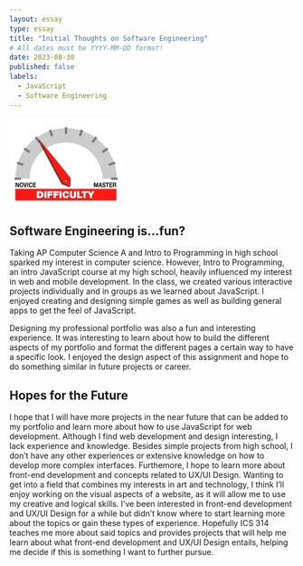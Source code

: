 ```yaml
---
layout: essay
type: essay
title: "Initial Thoughts on Software Engineering"
# All dates must be YYYY-MM-DD format!
date: 2023-08-30
published: false
labels:
  - JavaScript
  - Software Engineering
---
```


<img width="200px" class="rounded float-start pe-4" src="../img/difficulty/degree_difficulty.jpg">

## Software Engineering is...fun? 

Taking AP Computer Science A and Intro to Programming in high school sparked my interest in computer science. However, Intro to Programming, an intro JavaScript course at my high school, heavily influenced my interest in web and mobile development. In the class, we created various interactive projects individually and in groups as we learned about JavaScript. I enjoyed creating and designing simple games as well as building general apps to get the feel of JavaScript. 

Designing my professional portfolio was also a fun and interesting experience. It was interesting to learn about how to build the different aspects of my portfolio and format the different pages a certain way to have a specific look. I enjoyed the design aspect of this assignment and hope to do something similar in future projects or career. 


## Hopes for the Future

I hope that I will have more projects in the near future that can be added to my portfolio and learn more about how to use JavaScript for web development. Although I find web development and design interesting, I lack experience and knowledge. Besides simple projects from high school, I don’t have any other experiences or extensive knowledge on how to develop more complex interfaces. Furthemore, I hope to learn more about front-end development and concepts related to UX/UI Design. Wanting to get into a field that combines my interests in art and technology, I think I’ll enjoy working on the visual aspects of a website, as it will allow me to use my creative and logical skills. I’ve been interested in front-end development and UX/UI Design for a while but didn’t know where to start learning more about the topics or gain these types of experience. Hopefully ICS 314 teaches me more about said topics and provides projects that will help me learn about what front-end development and UX/UI Design entails, helping me decide if this is something I want to further pursue. 
